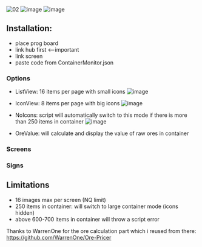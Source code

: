![02](https://user-images.githubusercontent.com/93654396/180024922-cc175925-a036-4155-b52d-24ec962103f9.png)
![image](https://user-images.githubusercontent.com/93654396/180025159-5d57c381-7c98-49d8-82db-3d721b0d9d16.png)
![image](https://user-images.githubusercontent.com/93654396/180708205-4ebdb579-8ff7-4e79-9aeb-9cd15d0c802c.png)


## Installation:
- place prog board
- link hub first <--important
- link screen
- paste code from ContainerMonitor.json

### Options
- ListView: 16 items per page with small icons
![image](https://user-images.githubusercontent.com/93654396/181996240-738cc502-63b0-4335-b2fd-27c5a42c8abe.png)

- IconView: 8 items per page with big icons
![image](https://user-images.githubusercontent.com/93654396/181996282-e34e88c4-711b-4573-b89d-404b4304e143.png)

- NoIcons: script will automatically switch to this mode if there is more than 250 items in container
![image](https://user-images.githubusercontent.com/93654396/182011638-7531a212-f505-46c2-8802-84ea13ba06b4.png)

- OreValue: will calculate and display the value of raw ores in container

### Screens

### Signs

## Limitations
 - 16 images max per screen (NQ limit)
 - 250 items in container: will switch to large container mode (icons hidden)
 - above 600-700 items in container will throw a script error

Thanks to WarrenOne for the ore calculation part which i reused from there: https://github.com/WarrenOne/Ore-Pricer
